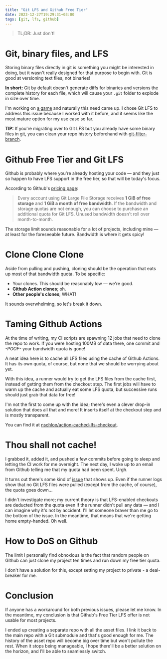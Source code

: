 ```yaml
---
title: "Git LFS and Github Free Tier"
date: 2023-12-27T19:29:31+03:00
tags: [git, lfs, github]
---
```


> TL;DR: Just don't!
# Git, binary files, and LFS

Storing binary files directly in git is something you might be interested in doing, but it wasn't really designed for that purpose to begin with. Git is good at versioning text files, not binaries!

**In short:** Git by default doesn't generate diffs for binaries and versions the complete history for each file, which will cause your `.git` folder to explode in size over time.

I'm working on [a game](https://github.com/Ryp/reaper) and naturally this need came up. I chose Git LFS to address this issue because I worked with it before, and it seems like the most mature option for my use case so far.

**TIP:** If you're migrating over to Git LFS but you already have some binary files in git, you can clean your repo history beforehand with [git-filter-branch](https://git-scm.com/docs/git-filter-branch).

# Github Free Tier and Git LFS

Github is probably where you're already hosting your code — and they just so happen to have LFS support in the free tier, so that will be today's focus.

According to Github's [pricing page](https://docs.github.com/en/billing/managing-billing-for-git-large-file-storage/about-billing-for-git-large-file-storage):
> Every account using Git Large File Storage receives **1 GiB of free storage** and **1 GiB a month of free bandwidth**. If the bandwidth and storage quotas are not enough, you can choose to purchase an additional quota for Git LFS. Unused bandwidth doesn't roll over month-to-month.

The storage limit sounds reasonable for a lot of projects, including mine — at least for the foreseeable future. Bandwidth is where it gets spicy!

# Clone Clone Clone

Aside from pulling and pushing, cloning should be the operation that eats up most of that bandwidth quota. To be specific:
- Your clones. This should be reasonably low — we're good.
- **Github Action clones**; oh.
- **Other people's clones**; WHAT!

It sounds overwhelming, so let's break it down.

# Taming Github Actions

At the time of writing, my CI scripts are spawning 12 jobs that need to clone the repo to work. If you were hosting 100MB of data there, one commit and *-POOF-* your bandwidth quota is gone!

A neat idea here is to cache all LFS files using the cache of Github Actions. It has its own quota, of course, but none that we should be worrying about yet.

With this idea, a runner would try to get the LFS files from the cache first, instead of getting them from the checkout step. The first jobs will have to warm up the cache and actually eat some LFS quota, but successive runs should just grab that data for free!

I'm not the first to come up with the idea; there's even a clever drop-in solution that does all that and more! It inserts itself at the checkout step and is mostly transparent.

You can find it at [nschloe/action-cached-lfs-checkout](https://github.com/nschloe/action-cached-lfs-checkout).

# Thou shall not cache!

I grabbed it, added it, and pushed a few commits before going to sleep and letting the CI work for me overnight. The next day, I woke up to an email from Github telling me that my quota had been spent. Urgh.

It turns out there's some kind of [issue](https://github.com/nschloe/action-cached-lfs-checkout/issues/2) that shows up. Even if the runner logs show that no Git LFS files were pulled (except from the cache, of course), the quota goes down...

I didn't investigate more; my current theory is that LFS-enabled checkouts are deducted from the quota even if the runner didn't pull any data — and I can imagine why it's not by accident. I'll let someone braver than me go to the bottom of the issue. In the meantime, that means that we're getting home empty-handed. Oh well.

# How to DoS on Github

The limit I personally find obnoxious is the fact that random people on Github can just clone my project ten times and run down my free tier quota.

I don't have a solution for this, except setting my project to private - a deal-breaker for me.

# Conclusion

If anyone has a workaround for both previous issues, please let me know. In the meantime, my conclusion is that Github's Free Tier LFS offer is not usable for most projects.

I ended up creating a separate repo with all the asset files. I link it back to the main repo with a Git submodule and that's good enough for me. The history of the asset repo will become big over time but won't pollute the rest. When it stops being manageable, I hope there'll be a better solution on the horizon, and I'll be able to seamlessly switch.
